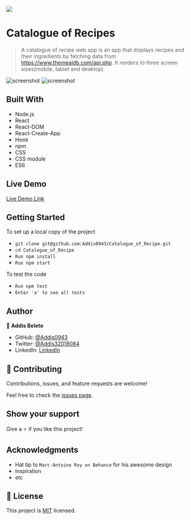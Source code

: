 ![](https://img.shields.io/badge/Microverse-blueviolet)

# Catalogue of Recipes

> A catalogue of recipe web app is an app that displays recipes and their ingredients by fetching data from https://www.themealdb.com/api.php. It renders to three screen sizes(mobile, tablet and desktop).

![screenshot](src/Assets/app3.png)
![screenshot](src/Assets/app2.png)

## Built With

- Node.js
- React
- React-DOM
- React-Create-App
- Hook
- npm
- CSS
- CSS module
- ES6

## Live Demo

[Live Demo Link](https://optimistic-liskov-1d8bb0.netlify.app/)

## Getting Started

To set up a local copy of the project

- `git clone git@github.com:Addis0943/Catalogue_of_Recipe.git`
- `cd Catalogue_of_Recipe`
- `Run npm install`
- `Run npm start`

To test the code

- `Run npm test`
- `Enter 'a' to see all tests `

## Author

👤 **Addis Belete**

- GitHub: [@Addis0943](https://github.com/Addis0943)
- Twitter: [@Addis32018084](https://twitter.com/Addis32018084)
- LinkedIn: [LinkedIn](https://www.linkedin.com/in/addis-belete-134b98191/)

## 🤝 Contributing

Contributions, issues, and feature requests are welcome!

Feel free to check the [issues page](../../issues/).

## Show your support

Give a ⭐️ if you like this project!

## Acknowledgments

- Hat tip to `Marc-Antoine Roy on Behance` for his awesome design
- Inspiration
- etc

## 📝 License

This project is [MIT](./MIT.md) licensed.

